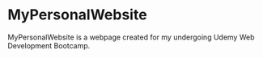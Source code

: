 # MyPersonalWebsite
MyPersonalWebsite is a webpage created for my undergoing Udemy Web Development Bootcamp.
